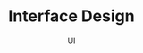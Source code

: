 ---
title: Interface Design
subtitle: UI
description: The elements of a User Interface (UI) serve as the conduit between people and technology. Simple and clean interfaces increase product quality and ease of use. This is our motto.
featured_image: ui-01.png
accent_color: '#792877'
gallery_images:
  - ui-01.png
  - ui-02.png
  - ui-03.png
---